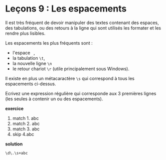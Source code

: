 # Leçons 9 : Les espacements

Il est très fréquent de devoir manipuler des textes contenant des espaces, des tabulations, ou des retours à la ligne qui sont utilisés les formater et les rendre plus lisibles.

Les espacements les plus fréquents sont :

- l'espace ` `,
- la tabulation `\t`,
- la nouvelle ligne `\n`
- le retour chariot `\r` (utile principalement sous Windows).

Il existe en plus un métacaractère `\s` qui correspond à tous les espacements ci-dessus.

Ecrivez une expression régulière qui corresponde aux 3 premières lignes (les seules à contenir un ou des espacements).

**exercice**

1. match 1. abc
2. match 2. abc
3. match 3. abc
4. skip 4.abc

**solution**

`\d\.\s+abc`
